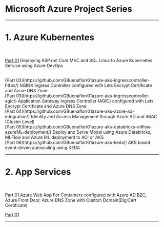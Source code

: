 #  Microsoft Azure Project Series
----------------------------------------------------------------------------------------------
 
# 1. Azure Kubernentes
    
   <br>
   
   [Part 01](https://github.com/GBuenaflor/01azure-asp.netcore-mvc-sql-aks/) 
    Deploying ASP.net Core MVC and SQL Linux to Azure Kubernetes Service using Azure DevOps
    
   <br>
   [Part 02](https://github.com/GBuenaflor/01azure-aks-ingresscontroller-https/)
    NGINX Ingress Controller configured with Lets Encrypt Certificate and Azure DNS Zone
    
   <br>
   [Part 03](https://github.com/GBuenaflor/01azure-aks-ingresscontroller-agic/)
   Application Gateway Ingress Controller (AGIC) configured with Lets Encrypt Certificate and Azure DNS Zone
    
   <br>
   [Part 04](https://github.com/GBuenaflor/01azure-aks-azure-ad-integration/)
   Identity and Access Management through Azure AD and RBAC (Cluster Level)
    
   <br>
   [Part 05](https://github.com/GBuenaflor/01azure-aks-databricks-mlflow-azureML-deployment/)
   Deploy and Serve Model using Azure Databricks, MLFlow and Azure ML deployment to ACI or AKS
    
   <br>
   [Part 06](https://github.com/GBuenaflor/01azure-aks-keda/)
   AKS based event-driven autoscaling using KEDA
    
 ----------------------------------------------------------------------------------------------
 
 # 2. App Services
   
   <br>
   
   [Part 01](https://github.com/GBuenaflor/01azure-appservices-webapp4container-b2c/)
   Azure Web App For Containers configured with Azure AD B2C, Azure Front Door, Azure DNS Zone with Custom Domain(DigiCert Certificate)
       
     
   [Part 01](https://github.com/GBuenaflor/01azure-appservices-webapp4container-b2c/)
   
   
 ----------------------------------------------------------------------------------------------
 
   
   
   
   
   
   
   
